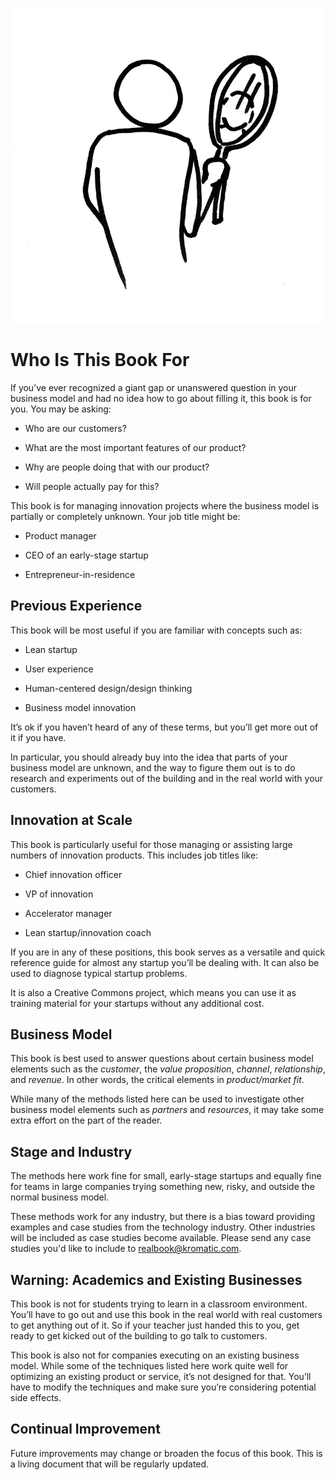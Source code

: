 ![](/assets/illustration-Reflection02-HalfFigure.jpg)

# Who Is This Book For

If you’ve ever recognized a giant gap or unanswered question in your business model and had no idea how to go about filling it, this book is for you. You may be asking:

* Who are our customers?

* What are the most important features of our product?

* Why are people doing that with our product?

* Will people actually pay for this?

This book is for managing innovation projects where the business model is partially or completely unknown. Your job title might be:

* Product manager

* CEO of an early-stage startup

* Entrepreneur-in-residence

## Previous Experience

This book will be most useful if you are familiar with concepts such as:

* Lean startup

* User experience

* Human-centered design/design thinking

* Business model innovation

It’s ok if you haven’t heard of any of these terms, but you’ll get more out of it if you have.

In particular, you should already buy into the idea that parts of your business model are unknown, and the way to figure them out is to do research and experiments out of the building and in the real world with your customers.

## Innovation at Scale

This book is particularly useful for those managing or assisting large numbers of innovation products. This includes job titles like:

* Chief innovation officer

* VP of innovation

* Accelerator manager

* Lean startup/innovation coach

If you are in any of these positions, this book serves as a versatile and quick reference guide for almost any startup you’ll be dealing with. It can also be used to diagnose typical startup problems.

It is also a Creative Commons project, which means you can use it as training material for your startups without any additional cost.

## Business Model

This book is best used to answer questions about certain business model elements such as the _customer_, the _value proposition_, _channel_, _relationship_, and _revenue_. In other words, the critical elements in _product/market fit_.

While many of the methods listed here can be used to investigate other business model elements such as _partners_ and _resources_, it may take some extra effort on the part of the reader.

## Stage and Industry

The methods here work fine for small, early-stage startups and equally fine for teams in large companies trying something new, risky, and outside the normal business model.

These methods work for any industry, but there is a bias toward providing examples and case studies from the technology industry. Other industries will be included as case studies become available. Please send any case studies you'd like to include to [realbook@kromatic.com](mailto:realbook@kromatic.com).

## Warning: Academics and Existing Businesses

This book is not for students trying to learn in a classroom environment. You’ll have to go out and use this book in the real world with real customers to get anything out of it. So if your teacher just handed this to you, get ready to get kicked out of the building to go talk to customers.

This book is also not for companies executing on an existing business model. While some of the techniques listed here work quite well for optimizing an existing product or service, it’s not designed for that. You’ll have to modify the techniques and make sure you’re considering potential side effects.

## Continual Improvement

Future improvements may change or broaden the focus of this book. This is a living document that will be regularly updated.

